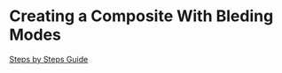 # Creating a Composite With Bleding Modes

[Steps by Steps Guide](https://www.cyberlink.com/learning/photodirector-photo-editing-software/1208/creating-a-composite-with-blending-modes)
